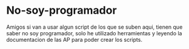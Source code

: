 # No-soy-programador
Amigos si van a usar algun script de los que se suben aqui, tienen que saber no soy programador, solo he utilizado herramientas y leyendo la documentacion de las AP para poder crear los scripts.
